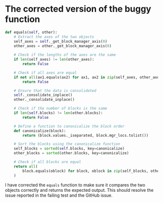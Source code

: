 # The corrected version of the buggy function
```python
def equals(self, other):
    # Extract the axes of the two objects
    self_axes = self._get_block_manager_axis(0)
    other_axes = other._get_block_manager_axis(0)
    
    # Check if the lengths of the axes are the same
    if len(self_axes) != len(other_axes):
        return False

    # Check if all axes are equal
    if not all(ax1.equals(ax2) for ax1, ax2 in zip(self_axes, other_axes)):
        return False

    # Ensure that the data is consolidated
    self._consolidate_inplace()
    other._consolidate_inplace()

    # Check if the number of blocks is the same
    if len(self.blocks) != len(other.blocks):
        return False

    # Define a function to canonicalize the block order
    def canonicalize(block):
        return (block.values._iseparated, block.mgr_locs.tolist())

    # Sort the blocks using the canonicalize function
    self_blocks = sorted(self.blocks, key=canonicalize)
    other_blocks = sorted(other.blocks, key=canonicalize)

    # Check if all blocks are equal
    return all(
        block.equals(oblock) for block, oblock in zip(self_blocks, other_blocks)
    )
```

I have corrected the `equals` function to make sure it compares the two objects correctly and returns the expected output. This should resolve the issue reported in the failing test and the GitHub issue.
